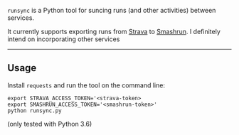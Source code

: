 `runsync` is a Python tool for suncing runs (and other activities) between services.

It currently supports exporting runs from [Strava][strava] to [Smashrun][smashrun].
I definitely intend on incorporating other services

---

## Usage

Install `requests` and run the tool on the command line:

```
export STRAVA_ACCESS_TOKEN='<strava-token>
export SMASHRUN_ACCESS_TOKEN='<smashrun-token>'
python runsync.py
```

(only tested with Python 3.6)

  [smashrun]: https://smashrun.com
  [strava]: https://strava.com
